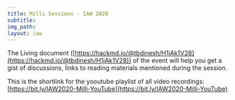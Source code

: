 ```yaml
---
title: Milli Sessions - IAW 2020
subtitle: 
img_path: 
layout: iaw
---
```



The Living document ([https://hackmd.io/@tbdinesh/H1jAk1V28](https://hackmd.io/@tbdinesh/H1jAk1V28)) of the event will help you get a gist of discussions, links to reading materials mentioned during the session.

This is the shortlink for the yooutube playlist of all video recordings: [https://bit.ly/IAW2020-Milli-YouTube](https://bit.ly/IAW2020-Milli-YouTube)


